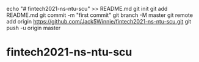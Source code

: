 echo "# fintech2021-ns-ntu-scu" >> README.md
git init
git add README.md
git commit -m "first commit"
git branch -M master
git remote add origin https://github.com/Jack5Winnie/fintech2021-ns-ntu-scu.git
git push -u origin master
# fintech2021-ns-ntu-scu
